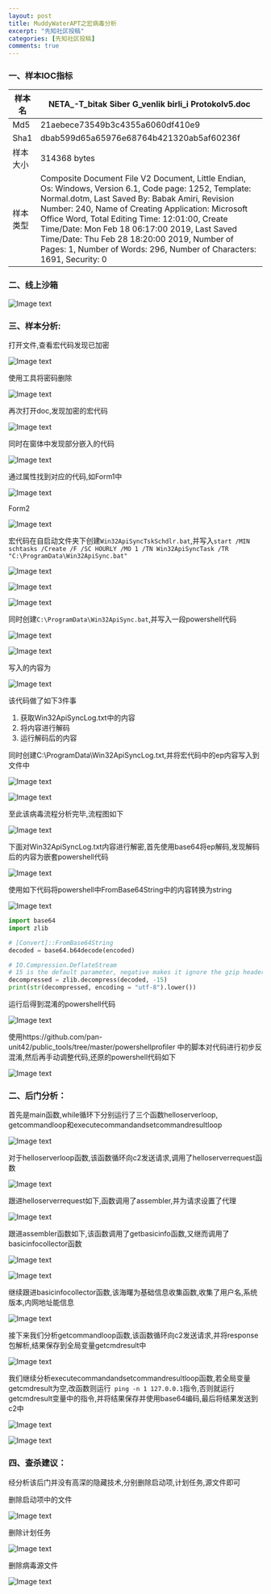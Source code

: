 ```yaml
---
layout: post
title: MuddyWaterAPT之宏病毒分析
excerpt: "先知社区投稿"
categories: [先知社区投稿]
comments: true
---
```


### 一、样本IOC指标

| 样本名   | NETA_-T_bitak Siber G_venlik **birli_i Protokol**v5.doc      |
| -------- | ------------------------------------------------------------ |
| Md5      | 21aebece73549b3c4355a6060df410e9                             |
| Sha1     | dbab599d65a65976e68764b421320ab5af60236f                     |
| 样本大小 | 314368 bytes                                                 |
| 样本类型 | Composite Document File V2 Document, Little Endian, Os: Windows, Version 6.1, Code page: 1252, Template: Normal.dotm, Last Saved By: Babak Amiri, Revision Number: 240, Name of Creating Application: Microsoft Office Word, Total Editing Time: 12:01:00, Create Time/Date: Mon Feb 18 06:17:00 2019, Last Saved Time/Date: Thu Feb 28 18:20:00 2019, Number of Pages: 1, Number of Words: 296, Number of Characters: 1691, Security: 0 |

### 二、线上沙箱


![Image text](https://raw.githubusercontent.com/snappyJack/snappyjack.github.io/master/img/xz_1.png)


### 三、样本分析:
打开文件,查看宏代码发现已加密


![Image text](https://raw.githubusercontent.com/snappyJack/snappyjack.github.io/master/img/xz_2.png)

使用工具将密码删除


![Image text](https://raw.githubusercontent.com/snappyJack/snappyjack.github.io/master/img/xz_3.png)

再次打开doc,发现加密的宏代码


![Image text](https://raw.githubusercontent.com/snappyJack/snappyjack.github.io/master/img/xz_4.png)

同时在窗体中发现部分嵌入的代码


![Image text](https://raw.githubusercontent.com/snappyJack/snappyjack.github.io/master/img/xz_5.png)

通过属性找到对应的代码,如Form1中


![Image text](https://raw.githubusercontent.com/snappyJack/snappyjack.github.io/master/img/xz_6.png)

Form2


![Image text](https://raw.githubusercontent.com/snappyJack/snappyjack.github.io/master/img/xz_7.png)

宏代码在自启动文件夹下创建`Win32ApiSyncTskSchdlr.bat`,并写入`start /MIN schtasks /Create /F /SC HOURLY /MO 1 /TN Win32ApiSyncTask /TR "C:\ProgramData\Win32ApiSync.bat"`


![Image text](https://raw.githubusercontent.com/snappyJack/snappyjack.github.io/master/img/xz_8.png)



![Image text](https://raw.githubusercontent.com/snappyJack/snappyjack.github.io/master/img/xz_9.png)



![Image text](https://raw.githubusercontent.com/snappyJack/snappyjack.github.io/master/img/xz_10.png)

同时创建`C:\ProgramData\Win32ApiSync.bat`,并写入一段powershell代码


![Image text](https://raw.githubusercontent.com/snappyJack/snappyjack.github.io/master/img/xz_11.png)



![Image text](https://raw.githubusercontent.com/snappyJack/snappyjack.github.io/master/img/xz_12.png)

写入的内容为

![Image text](https://raw.githubusercontent.com/snappyJack/snappyjack.github.io/master/img/xz_13.png)

该代码做了如下3件事
1. 获取Win32ApiSyncLog.txt中的内容
2. 将内容进行解码
3. 运行解码后的内容

同时创建C:\ProgramData\Win32ApiSyncLog.txt,并将宏代码中的ep内容写入到文件中

![Image text](https://raw.githubusercontent.com/snappyJack/snappyjack.github.io/master/img/xz_14.png)



![Image text](https://raw.githubusercontent.com/snappyJack/snappyjack.github.io/master/img/xz_15.png)

至此该病毒流程分析完毕,流程图如下


![Image text](https://raw.githubusercontent.com/snappyJack/snappyjack.github.io/master/img/xz_16.png)

下面对Win32ApiSyncLog.txt内容进行解密,首先使用base64将ep解码,发现解码后的内容为嵌套powershell代码


![Image text](https://raw.githubusercontent.com/snappyJack/snappyjack.github.io/master/img/xz_17.png)

使用如下代码将powershell中FromBase64String中的内容转换为string


![Image text](https://raw.githubusercontent.com/snappyJack/snappyjack.github.io/master/img/xz_18.png)


```python
import base64
import zlib

# [Convert]::FromBase64String
decoded = base64.b64decode(encoded)

# IO.Compression.DeflateStream
# 15 is the default parameter, negative makes it ignore the gzip header
decompressed = zlib.decompress(decoded, -15)
print(str(decompressed, encoding = "utf-8").lower())
```

运行后得到混淆的powershell代码


![Image text](https://raw.githubusercontent.com/snappyJack/snappyjack.github.io/master/img/xz_19.png)

使用https://github.com/pan-unit42/public_tools/tree/master/powershellprofiler 中的脚本对代码进行初步反混淆,然后再手动调整代码,还原的powershell代码如下

![Image text](https://raw.githubusercontent.com/snappyJack/snappyjack.github.io/master/img/xz_20.png)

### 二、后门分析：
首先是main函数,while循环下分别运行了三个函数helloserverloop, getcommandloop和executecommandandsetcommandresultloop

![Image text](https://raw.githubusercontent.com/snappyJack/snappyjack.github.io/master/img/xz_21.png)

对于helloserverloop函数,该函数循环向c2发送请求,调用了helloserverrequest函数

![Image text](https://raw.githubusercontent.com/snappyJack/snappyjack.github.io/master/img/xz_22.png)

跟进helloserverrequest如下,函数调用了assembler,并为请求设置了代理

![Image text](https://raw.githubusercontent.com/snappyJack/snappyjack.github.io/master/img/xz_23.png)

跟进assembler函数如下,该函数调用了getbasicinfo函数,又继而调用了basicinfocollector函数

![Image text](https://raw.githubusercontent.com/snappyJack/snappyjack.github.io/master/img/xz_24.png)



![Image text](https://raw.githubusercontent.com/snappyJack/snappyjack.github.io/master/img/xz_25.png)

继续跟进basicinfocollector函数,该海曙为基础信息收集函数,收集了用户名,系统版本,内网地址能信息

![Image text](https://raw.githubusercontent.com/snappyJack/snappyjack.github.io/master/img/xz_26.png)

接下来我们分析getcommandloop函数,该函数循环向c2发送请求,并将response包解析,结果保存到全局变量getcmdresult中


![Image text](https://raw.githubusercontent.com/snappyJack/snappyjack.github.io/master/img/xz_27.png)

我们继续分析executecommandandsetcommandresultloop函数,若全局变量getcmdresult为空,改函数则运行` ping -n 1 127.0.0.1`指令,否则就运行getcmdresult变量中的指令,并将结果保存并使用base64编码,最后将结果发送到c2中

![Image text](https://raw.githubusercontent.com/snappyJack/snappyjack.github.io/master/img/xz_28.png)


![Image text](https://raw.githubusercontent.com/snappyJack/snappyjack.github.io/master/img/xz_29.png)

### 四、查杀建议：
经分析该后门并没有高深的隐藏技术,分别删除启动项,计划任务,源文件即可

删除启动项中的文件

![Image text](https://raw.githubusercontent.com/snappyJack/snappyjack.github.io/master/img/xz_30.png)

删除计划任务

![Image text](https://raw.githubusercontent.com/snappyJack/snappyjack.github.io/master/img/xz_31.png)

删除病毒源文件

![Image text](https://raw.githubusercontent.com/snappyJack/snappyjack.github.io/master/img/xz_26.png)
